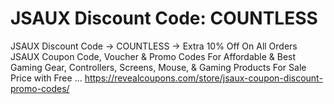 # JSAUX Discount Code: COUNTLESS
JSAUX Discount Code → COUNTLESS → Extra 10% Off On All Orders JSAUX Coupon Code, Voucher &amp; Promo Codes For Affordable &amp; Best Gaming Gear, Controllers, Screens, Mouse, &amp; Gaming Products For Sale Price with Free ... https://revealcoupons.com/store/jsaux-coupon-discount-promo-codes/
